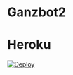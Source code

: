 # Ganzbot2

# Heroku
[![Deploy](https://www.herokucdn.com/deploy/button.svg)](https://dashboard.heroku.com/apps/riskibotz/deploy/github)
